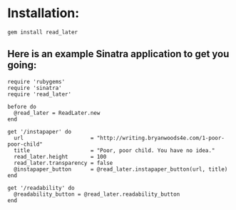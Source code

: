 Installation:
=============
    gem install read_later

Here is an example Sinatra application to get you going:
--------------------------------------------------------

    require 'rubygems'
    require 'sinatra'
    require 'read_later'

    before do
      @read_later = ReadLater.new
    end

    get '/instapaper' do
      url                     = "http://writing.bryanwoods4e.com/1-poor-poor-child"
      title                   = "Poor, poor child. You have no idea."
      read_later.height       = 100
      read_later.transparency = false
      @instapaper_button      = @read_later.instapaper_button(url, title)
    end

    get '/readability' do
      @readability_button = @read_later.readability_button
    end
